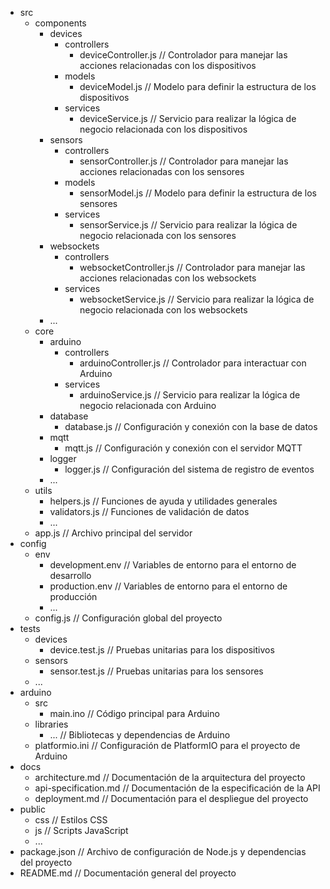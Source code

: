 - src
  - components
    - devices
      - controllers
        - deviceController.js     // Controlador para manejar las acciones relacionadas con los dispositivos
      - models
        - deviceModel.js          // Modelo para definir la estructura de los dispositivos
      - services
        - deviceService.js        // Servicio para realizar la lógica de negocio relacionada con los dispositivos
    - sensors
      - controllers
        - sensorController.js     // Controlador para manejar las acciones relacionadas con los sensores
      - models
        - sensorModel.js          // Modelo para definir la estructura de los sensores
      - services
        - sensorService.js        // Servicio para realizar la lógica de negocio relacionada con los sensores
    - websockets
      - controllers
        - websocketController.js  // Controlador para manejar las acciones relacionadas con los websockets
      - services
        - websocketService.js     // Servicio para realizar la lógica de negocio relacionada con los websockets
    - ...
  - core
    - arduino
      - controllers
        - arduinoController.js    // Controlador para interactuar con Arduino
      - services
        - arduinoService.js       // Servicio para realizar la lógica de negocio relacionada con Arduino
    - database
      - database.js               // Configuración y conexión con la base de datos
    - mqtt
      - mqtt.js                   // Configuración y conexión con el servidor MQTT
    - logger
      - logger.js                 // Configuración del sistema de registro de eventos
    - ...
  - utils
    - helpers.js                 // Funciones de ayuda y utilidades generales
    - validators.js              // Funciones de validación de datos
    - ...
  - app.js                       // Archivo principal del servidor
- config
  - env
    - development.env            // Variables de entorno para el entorno de desarrollo
    - production.env             // Variables de entorno para el entorno de producción
    - ...
  - config.js                    // Configuración global del proyecto
- tests
  - devices
    - device.test.js             // Pruebas unitarias para los dispositivos
  - sensors
    - sensor.test.js             // Pruebas unitarias para los sensores
  - ...
- arduino
  - src
    - main.ino                   // Código principal para Arduino
  - libraries
    - ...                        // Bibliotecas y dependencias de Arduino
  - platformio.ini               // Configuración de PlatformIO para el proyecto de Arduino
- docs
  - architecture.md              // Documentación de la arquitectura del proyecto
  - api-specification.md         // Documentación de la especificación de la API
  - deployment.md                // Documentación para el despliegue del proyecto
- public
  - css                          // Estilos CSS
  - js                           // Scripts JavaScript
  - ...
- package.json                  // Archivo de configuración de Node.js y dependencias del proyecto
- README.md                     // Documentación general del proyecto
